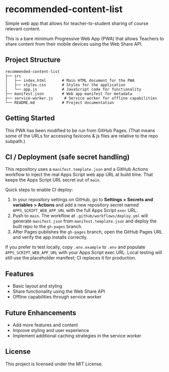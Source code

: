 # recommended-content-list
Simple web app that allows for teacher-to-student sharing of course relevant content.

This is a bare minimum Progressive Web App (PWA) that allows Teachers to share content from their mobile devices using the Web Share API. 

## Project Structure

```
recommended-content-list
├── src
│   ├── index.html       # Main HTML document for the PWA
│   ├── styles.css       # Styles for the application
│   └── app.js           # JavaScript code for functionality
├── manifest.json        # Web app manifest for metadata
├── service-worker.js     # Service worker for offline capabilities
└── README.md            # Project documentation
```

## Getting Started

This PWA has been modified to be run from GitHub Pages.
(That means some of the URLs for accessing favicons & js files are relative to the repo subpath.)

CI / Deployment (safe secret handling)
------------------------------------
This repository uses a `manifest.template.json` and a GitHub Actions workflow to inject the real Apps Script web app URL at build time. That keeps the Apps Script URL secret out of `main`.

Quick steps to enable CI deploy:
1. In your repository settings on GitHub, go to **Settings > Secrets and variables > Actions** and add a new repository secret named `APPS_SCRIPT_WEB_APP_URL` with the full Apps Script `exec` URL.
2. Push to `main`. The workflow at `.github/workflows/deploy.yml` will generate `manifest.json` from `manifest.template.json` and deploy the built repo to the `gh-pages` branch.
3. After Pages publishes the `gh-pages` branch, open the GitHub Pages URL and verify the app installs correctly.

If you prefer to test locally, copy `.env.example` to `.env` and populate `APPS_SCRIPT_WEB_APP_URL` with your Apps Script exec URL. Local testing will still use the placeholder manifest; CI replaces it for production.

## Features

- Basic layout and styling
- Share functionality using the Web Share API
- Offline capabilities through service worker

## Future Enhancements

- Add more features and content
- Improve styling and user experience
- Implement additional caching strategies in the service worker

## License

This project is licensed under the MIT License.